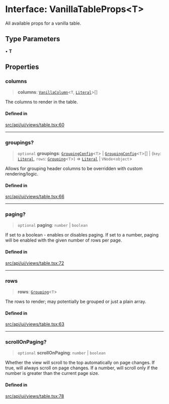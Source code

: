 # Interface: VanillaTableProps\<T\>

All available props for a vanilla table.

## Type Parameters

• **T**

## Properties

### columns

> **columns**: [`VanillaColumn`](VanillaColumn.md)\<`T`, [`Literal`](../../expressions/type-aliases/Literal.md)\>[]

The columns to render in the table.

#### Defined in

[src/api/ui/views/table.tsx:60](https://github.com/blacksmithgu/datacore/blob/b2f12b09abf3864956181ba4f5c7075bc281ce27/src/api/ui/views/table.tsx#L60)

***

### groupings?

> `optional` **groupings**: [`GroupingConfig`](GroupingConfig.md)\<`T`\> \| [`GroupingConfig`](GroupingConfig.md)\<`T`\>[] \| (`key`: [`Literal`](../../expressions/type-aliases/Literal.md), `rows`: [`Grouping`](../../expressions/type-aliases/Grouping.md)\<`T`\>) => [`Literal`](../../expressions/type-aliases/Literal.md) \| `VNode`\<`object`\>

Allows for grouping header columns to be overridden with custom rendering/logic.

#### Defined in

[src/api/ui/views/table.tsx:66](https://github.com/blacksmithgu/datacore/blob/b2f12b09abf3864956181ba4f5c7075bc281ce27/src/api/ui/views/table.tsx#L66)

***

### paging?

> `optional` **paging**: `number` \| `boolean`

If set to a boolean - enables or disables paging.
If set to a number, paging will be enabled with the given number of rows per page.

#### Defined in

[src/api/ui/views/table.tsx:72](https://github.com/blacksmithgu/datacore/blob/b2f12b09abf3864956181ba4f5c7075bc281ce27/src/api/ui/views/table.tsx#L72)

***

### rows

> **rows**: [`Grouping`](../../expressions/type-aliases/Grouping.md)\<`T`\>

The rows to render; may potentially be grouped or just a plain array.

#### Defined in

[src/api/ui/views/table.tsx:63](https://github.com/blacksmithgu/datacore/blob/b2f12b09abf3864956181ba4f5c7075bc281ce27/src/api/ui/views/table.tsx#L63)

***

### scrollOnPaging?

> `optional` **scrollOnPaging**: `number` \| `boolean`

Whether the view will scroll to the top automatically on page changes. If true, will always scroll on page changes.
If a number, will scroll only if the number is greater than the current page size.

#### Defined in

[src/api/ui/views/table.tsx:78](https://github.com/blacksmithgu/datacore/blob/b2f12b09abf3864956181ba4f5c7075bc281ce27/src/api/ui/views/table.tsx#L78)
